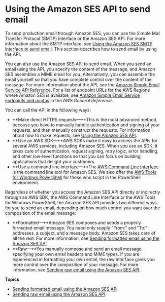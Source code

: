 # Using the Amazon SES API to send email<a name="send-email-api"></a>

To send production email through Amazon SES, you can use the Simple Mail Transfer Protocol \(SMTP\) interface or the Amazon SES API\. For more information about the SMTP interface, see [Using the Amazon SES SMTP interface to send email](send-email-smtp.md)\. This section describes how to send email by using the API\. 

You can also use the Amazon SES API to send email\. When you send an email using the API, you specify the content of the message, and Amazon SES assembles a MIME email for you\. Alternatively, you can assemble the email yourself so that you have complete control over the content of the message\. For more information about the API, see the [Amazon Simple Email Service API Reference](https://docs.aws.amazon.com/ses/latest/APIReference/)\. For a list of endpoint URLs for the AWS Regions where Amazon SES is available, see [Amazon Simple Email Service endpoints and quotas](https://docs.aws.amazon.com/general/latest/gr/ses.html) in the *AWS General Reference*\.

You can call the API in the following ways:
+ **Make direct HTTPS requests—**This is the most advanced method, because you have to manually handle authentication and signing of your requests, and then manually construct the requests\. For information about how to make requests, see [Using the Amazon SES API](using-ses-api.md)\.
+ **Use an AWS SDK—**AWS SDKs make it easy to access the APIs for several AWS services, including Amazon SES\. When you use an SDK, it takes care of authentication, request signing, retry logic, error handling, and other low\-level functions so that you can focus on building applications that delight your customers\.
+ **Use a command line interface—**The [AWS Command Line Interface](https://docs.aws.amazon.com/cli/latest/userguide/cli-chap-welcome.html) is the command line tool for Amazon SES\. We also offer the [AWS Tools for Windows PowerShell](https://aws.amazon.com/powershell/) for those who script in the PowerShell environment\.

Regardless of whether you access the Amazon SES API directly or indirectly through an AWS SDK, the AWS Command Line Interface or the AWS Tools for Windows PowerShell, the Amazon SES API provides two different ways for you to send an email, depending on how much control you want over the composition of the email message:
+ **Formatted—**Amazon SES composes and sends a properly formatted email message\. You need only supply "From:" and "To:" addresses, a subject, and a message body\. Amazon SES takes care of all the rest\. For more information, see [Sending formatted email using the Amazon SES API](send-email-formatted.md)\.
+ **Raw—**You manually compose and send an email message, specifying your own email headers and MIME types\. If you are experienced in formatting your own email, the raw interface gives you more control over the composition of your message\. For more information, see [Sending raw email using the Amazon SES API](send-email-raw.md)\.

**Topics**
+ [Sending formatted email using the Amazon SES API](send-email-formatted.md)
+ [Sending raw email using the Amazon SES API](send-email-raw.md)